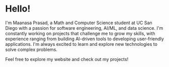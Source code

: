 # Hello!

I'm Maanasa Prasad, a Math and Computer Science student at UC San Diego with a passion for software engineering, AI/ML, and data science. I'm constantly working on projects that challenge me to grow my skills, with experience ranging from building AI-driven tools to developing user-friendly applications. I'm always excited to learn and explore new technologies to solve complex problems.

Feel free to explore my website and check out my projects!
